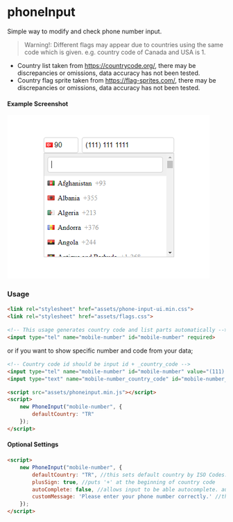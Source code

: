 # phoneInput

Simple way to modify and check phone number input.

> Warning!: Different flags may appear due to countries using the same code which is given. e.g. country code of Canada and USA is 1.

* Country list taken from https://countrycode.org/, there may be discrepancies or omissions, data accuracy has not been tested.
* Country flag sprite taken from https://flag-sprites.com/, there may be discrepancies or omissions, data accuracy has not been tested.

#### Example Screenshot

![Screenshot](screenshot.PNG)

### Usage

```html
<link rel="stylesheet" href="assets/phone-input-ui.min.css">
<link rel="stylesheet" href="assets/flags.css">
```

```html
<!-- This usage generates country code and list parts automatically -->
<input type="tel" name="mobile-number" id="mobile-number" required>
```

or if you want to show specific number and code from your data;

```html
<!-- Country code id should be input id + _country_code -->
<input type="tel" name="mobile-number" id="mobile-number" value="(111) 111 1111" required>
<input type="text" name="mobile-number_country_code" id="mobile-number_country_code" value="90"> <!-- This will allow you to enter code value from your data -->
```

```html
<script src="assets/phoneinput.min.js"></script>
<script>
    new PhoneInput("mobile-number", {
        defaultCountry: "TR"
    });
</script>
```

#### Optional Settings

```html
<script>
    new PhoneInput("mobile-number", {
        defaultCountry: "TR", //this sets default country by ISO Codes. when list loaded this country selected automatically if you dont give country code to related input
        plusSign: true, //puts '+' at the beginning of country code
        autoComplete: false, //allows input to be able autocomplete. autocomplete: true may corrupt formatting on input
        customMessage: 'Please enter your phone number correctly.' //this text will be shown when input is not valid
    });
</script>
```